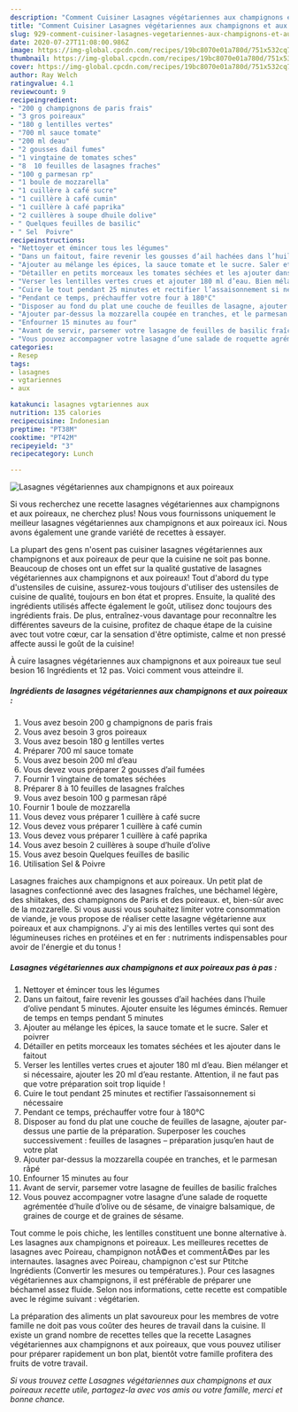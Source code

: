 ```yaml
---
description: "Comment Cuisiner Lasagnes végétariennes aux champignons et aux poireaux"
title: "Comment Cuisiner Lasagnes végétariennes aux champignons et aux poireaux"
slug: 929-comment-cuisiner-lasagnes-vegetariennes-aux-champignons-et-aux-poireaux
date: 2020-07-27T11:08:00.986Z
image: https://img-global.cpcdn.com/recipes/19bc8070e01a780d/751x532cq70/lasagnes-vegetariennes-aux-champignons-et-aux-poireaux-photo-principale-de-la-recette.jpg
thumbnail: https://img-global.cpcdn.com/recipes/19bc8070e01a780d/751x532cq70/lasagnes-vegetariennes-aux-champignons-et-aux-poireaux-photo-principale-de-la-recette.jpg
cover: https://img-global.cpcdn.com/recipes/19bc8070e01a780d/751x532cq70/lasagnes-vegetariennes-aux-champignons-et-aux-poireaux-photo-principale-de-la-recette.jpg
author: Ray Welch
ratingvalue: 4.1
reviewcount: 9
recipeingredient:
- "200 g champignons de paris frais"
- "3 gros poireaux"
- "180 g lentilles vertes"
- "700 ml sauce tomate"
- "200 ml deau"
- "2 gousses dail fumes"
- "1 vingtaine de tomates sches"
- "8  10 feuilles de lasagnes fraches"
- "100 g parmesan rp"
- "1 boule de mozzarella"
- "1 cuillère à café sucre"
- "1 cuillère à café cumin"
- "1 cuillère à café paprika"
- "2 cuillères à soupe dhuile dolive"
- " Quelques feuilles de basilic"
- " Sel  Poivre"
recipeinstructions:
- "Nettoyer et émincer tous les légumes"
- "Dans un faitout, faire revenir les gousses d’ail hachées dans l’huile d’olive pendant 5 minutes. Ajouter ensuite les légumes émincés. Remuer de temps en temps pendant 5 minutes"
- "Ajouter au mélange les épices, la sauce tomate et le sucre. Saler et poivrer"
- "Détailler en petits morceaux les tomates séchées et les ajouter dans le faitout"
- "Verser les lentilles vertes crues et ajouter 180 ml d’eau. Bien mélanger et si nécessaire, ajouter les 20 ml d’eau restante. Attention, il ne faut pas que votre préparation soit trop liquide !"
- "Cuire le tout pendant 25 minutes et rectifier l’assaisonnement si nécessaire"
- "Pendant ce temps, préchauffer votre four à 180°C"
- "Disposer au fond du plat une couche de feuilles de lasagne, ajouter par-dessus une partie de la préparation. Superposer les couches successivement : feuilles de lasagnes – préparation jusqu’en haut de votre plat"
- "Ajouter par-dessus la mozzarella coupée en tranches, et le parmesan râpé"
- "Enfourner 15 minutes au four"
- "Avant de servir, parsemer votre lasagne de feuilles de basilic fraîches"
- "Vous pouvez accompagner votre lasagne d’une salade de roquette agrémentée d’huile d’olive ou de sésame, de vinaigre balsamique, de graines de courge et de graines de sésame."
categories:
- Resep
tags:
- lasagnes
- vgtariennes
- aux

katakunci: lasagnes vgtariennes aux 
nutrition: 135 calories
recipecuisine: Indonesian
preptime: "PT38M"
cooktime: "PT42M"
recipeyield: "3"
recipecategory: Lunch

---
```



![Lasagnes végétariennes aux champignons et aux poireaux](https://img-global.cpcdn.com/recipes/19bc8070e01a780d/751x532cq70/lasagnes-vegetariennes-aux-champignons-et-aux-poireaux-photo-principale-de-la-recette.jpg)

Si vous recherchez une recette lasagnes végétariennes aux champignons et aux poireaux, ne cherchez plus! Nous vous fournissons uniquement le meilleur lasagnes végétariennes aux champignons et aux poireaux ici. Nous avons également une grande variété de recettes à essayer.

La plupart des gens n'osent pas cuisiner lasagnes végétariennes aux champignons et aux poireaux de peur que la cuisine ne soit pas bonne. Beaucoup de choses ont un effet sur la qualité gustative de lasagnes végétariennes aux champignons et aux poireaux! Tout d'abord du type d'ustensiles de cuisine, assurez-vous toujours d'utiliser des ustensiles de cuisine de qualité, toujours en bon état et propres. Ensuite, la qualité des ingrédients utilisés affecte également le goût, utilisez donc toujours des ingrédients frais. De plus, entraînez-vous davantage pour reconnaître les différentes saveurs de la cuisine, profitez de chaque étape de la cuisine avec tout votre cœur, car la sensation d'être optimiste, calme et non pressé affecte aussi le goût de la cuisine!

<!--inarticleads1-->

À cuire lasagnes végétariennes aux champignons et aux poireaux tue seul besion 16 Ingrédients et 12 pas. Voici comment vous atteindre il.

##### Ingrédients de lasagnes végétariennes aux champignons et aux poireaux :

1. Vous avez besoin 200 g champignons de paris frais
1. Vous avez besoin 3 gros poireaux
1. Vous avez besoin 180 g lentilles vertes
1. Préparer 700 ml sauce tomate
1. Vous avez besoin 200 ml d’eau
1. Vous devez vous préparer 2 gousses d’ail fumées
1. Fournir 1 vingtaine de tomates séchées
1. Préparer 8 à 10 feuilles de lasagnes fraîches
1. Vous avez besoin 100 g parmesan râpé
1. Fournir 1 boule de mozzarella
1. Vous devez vous préparer 1 cuillère à café sucre
1. Vous devez vous préparer 1 cuillère à café cumin
1. Vous devez vous préparer 1 cuillère à café paprika
1. Vous avez besoin 2 cuillères à soupe d’huile d’olive
1. Vous avez besoin  Quelques feuilles de basilic
1. Utilisation  Sel &amp; Poivre


Lasagnes fraiches aux champignons et aux poireaux. Un petit plat de lasagnes confectionné avec des lasagnes fraîches, une béchamel légère, des shiitakes, des champignons de Paris et des poireaux. et, bien-sûr avec de la mozzarelle. Si vous aussi vous souhaitez limiter votre consommation de viande, je vous propose de réaliser cette lasagne végétarienne aux poireaux et aux champignons. J&#39;y ai mis des lentilles vertes qui sont des légumineuses riches en protéines et en fer : nutriments indispensables pour avoir de l&#39;énergie et du tonus ! 

<!--inarticleads2-->

##### Lasagnes végétariennes aux champignons et aux poireaux pas à pas :

1. Nettoyer et émincer tous les légumes
1. Dans un faitout, faire revenir les gousses d’ail hachées dans l’huile d’olive pendant 5 minutes. Ajouter ensuite les légumes émincés. Remuer de temps en temps pendant 5 minutes
1. Ajouter au mélange les épices, la sauce tomate et le sucre. Saler et poivrer
1. Détailler en petits morceaux les tomates séchées et les ajouter dans le faitout
1. Verser les lentilles vertes crues et ajouter 180 ml d’eau. Bien mélanger et si nécessaire, ajouter les 20 ml d’eau restante. Attention, il ne faut pas que votre préparation soit trop liquide !
1. Cuire le tout pendant 25 minutes et rectifier l’assaisonnement si nécessaire
1. Pendant ce temps, préchauffer votre four à 180°C
1. Disposer au fond du plat une couche de feuilles de lasagne, ajouter par-dessus une partie de la préparation. Superposer les couches successivement : feuilles de lasagnes – préparation jusqu’en haut de votre plat
1. Ajouter par-dessus la mozzarella coupée en tranches, et le parmesan râpé
1. Enfourner 15 minutes au four
1. Avant de servir, parsemer votre lasagne de feuilles de basilic fraîches
1. Vous pouvez accompagner votre lasagne d’une salade de roquette agrémentée d’huile d’olive ou de sésame, de vinaigre balsamique, de graines de courge et de graines de sésame.


Tout comme le pois chiche, les lentilles constituent une bonne alternative à. Les lasagnes aux champignons et poireaux. Les meilleures recettes de lasagnes avec Poireau, champignon notÃ©es et commentÃ©es par les internautes. lasagnes avec Poireau, champignon c&#39;est sur Ptitche Ingrédients (Convertir les mesures ou températures.). Pour ces lasagnes végétariennes aux champignons, il est préférable de préparer une béchamel assez fluide. Selon nos informations, cette recette est compatible avec le régime suivant : végétarien. 

<!--inarticleads1-->

<p>
La préparation des aliments un plat savoureux pour les membres de votre famille ne doit pas vous coûter des heures de travail dans la cuisine. Il existe un grand nombre de recettes telles que la recette Lasagnes végétariennes aux champignons et aux poireaux, que vous pouvez utiliser pour préparer rapidement un bon plat, bientôt votre famille profitera des fruits de votre travail.
</p>

<p>
<i>Si vous trouvez cette Lasagnes végétariennes aux champignons et aux poireaux recette utile, partagez-la avec vos amis ou votre famille, merci et bonne chance.</i>
</p>
